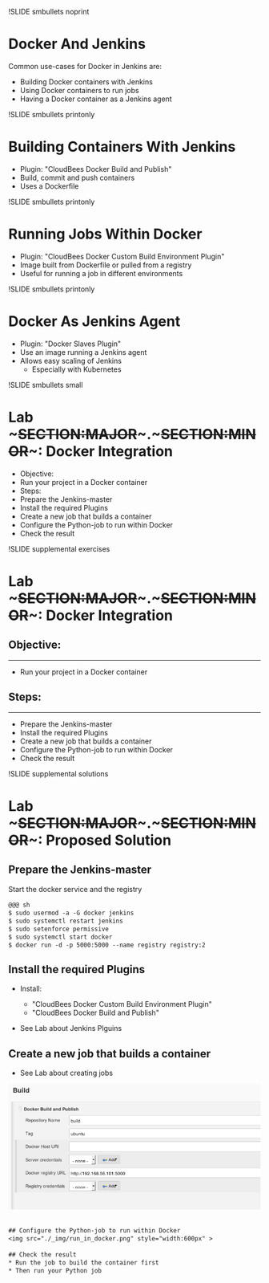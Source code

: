 !SLIDE smbullets noprint
# Docker And Jenkins
Common use-cases for Docker in Jenkins are:

* Building Docker containers with Jenkins
* Using Docker containers to run jobs
* Having a Docker container as a Jenkins agent

!SLIDE smbullets printonly
# Building Containers With Jenkins
* Plugin: "CloudBees Docker Build and Publish"
* Build, commit and push containers
* Uses a Dockerfile

!SLIDE smbullets printonly
# Running Jobs Within Docker
* Plugin: "CloudBees Docker Custom Build Environment Plugin"
* Image built from Dockerfile or pulled from a registry
* Useful for running a job in different environments

!SLIDE smbullets printonly
# Docker As Jenkins Agent
* Plugin: "Docker Slaves Plugin"
* Use an image running a Jenkins agent
* Allows easy scaling of Jenkins
  - Especially with Kubernetes

!SLIDE smbullets small
# Lab ~~~SECTION:MAJOR~~~.~~~SECTION:MINOR~~~: Docker Integration
* Objective:
 * Run your project in a Docker container
* Steps:
 * Prepare the Jenkins-master
 * Install the required Plugins
 * Create a new job that builds a container
 * Configure the Python-job to run within Docker
 * Check the result

!SLIDE supplemental exercises
# Lab ~~~SECTION:MAJOR~~~.~~~SECTION:MINOR~~~: Docker Integration

## Objective:

****

* Run your project in a Docker container

## Steps:

****

* Prepare the Jenkins-master
* Install the required Plugins
* Create a new job that builds a container
* Configure the Python-job to run within Docker
* Check the result

!SLIDE supplemental solutions
# Lab ~~~SECTION:MAJOR~~~.~~~SECTION:MINOR~~~: Proposed Solution
## Prepare the Jenkins-master
Start the docker service and the registry

    @@@ sh
    $ sudo usermod -a -G docker jenkins
    $ sudo systemctl restart jenkins
    $ sudo setenforce permissive
    $ sudo systemctl start docker
    $ docker run -d -p 5000:5000 --name registry registry:2

## Install the required Plugins
* Install:
  - "CloudBees Docker Custom Build Environment Plugin"
  - "CloudBees Docker Build and Publish"

* See Lab about Jenkins Plguins

## Create a new job that builds a container
* See Lab about creating jobs
<img src="./_img/build_docker.png" style="width:600px" >

~~~PAGEBREAK~~~

## Configure the Python-job to run within Docker
<img src="./_img/run_in_docker.png" style="width:600px" >

## Check the result
* Run the job to build the container first
* Then run your Python job
